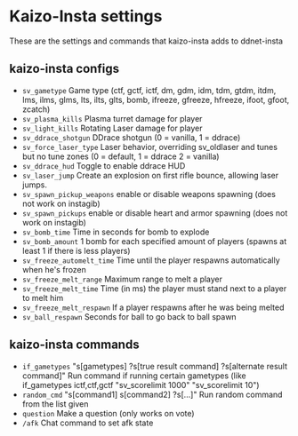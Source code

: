 # Kaizo-Insta settings

These are the settings and commands that kaizo-insta adds to ddnet-insta

## kaizo-insta configs

+ `sv_gametype` Game type (ctf, gctf, ictf, dm, gdm, idm, tdm, gtdm, itdm, lms, ilms, glms, lts, ilts, glts, bomb, ifreeze, gfreeze, hfreeze, ifoot, gfoot, zcatch)
+ `sv_plasma_kills` Plasma turret damage for player
+ `sv_light_kills` Rotating Laser damage for player
+ `sv_ddrace_shotgun` DDrace shotgun (0 = vanilla, 1 = ddrace)
+ `sv_force_laser_type` Laser behavior, overriding sv_oldlaser and tunes but no tune zones (0 = default, 1 = ddrace 2 = vanilla)
+ `sv_ddrace_hud` Toggle to enable ddrace HUD
+ `sv_laser_jump` Create an explosion on first rifle bounce, allowing laser jumps.
+ `sv_spawn_pickup_weapons` enable or disable weapons spawning (does not work on instagib)
+ `sv_spawn_pickups` enable or disable heart and armor spawning (does not work on instagib)
+ `sv_bomb_time` Time in seconds for bomb to explode
+ `sv_bomb_amount` 1 bomb for each specified amount of players (spawns at least 1 if there is less players)
+ `sv_freeze_automelt_time` Time until the player respawns automatically when he's frozen
+ `sv_freeze_melt_range` Maximum range to melt a player
+ `sv_freeze_melt_time` Time (in ms) the player must stand next to a player to melt him
+ `sv_freeze_melt_respawn` If a player respawns after he was being melted
+ `sv_ball_respawn` Seconds for ball to go back to ball spawn

## kaizo-insta commands

+ `if_gametypes` "s[gametypes] ?s[true result command] ?s[alternate result command]" Run command if running certain gametypes (like if_gametypes ictf,ctf,gctf "sv_scorelimit 1000" "sv_scorelimit 10")
+ `random_cmd` "s[command1] s[command2] ?s[...]" Run random command from the list given
+ `question` Make a question (only works on vote)
+ `/afk` Chat command to set afk state
